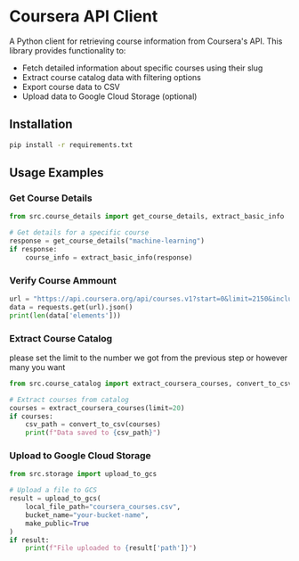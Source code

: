 # Coursera API Client

A Python client for retrieving course information from Coursera's API. This library provides functionality to:

- Fetch detailed information about specific courses using their slug
- Extract course catalog data with filtering options
- Export course data to CSV
- Upload data to Google Cloud Storage (optional)

## Installation

```bash
pip install -r requirements.txt
```

## Usage Examples

### Get Course Details

```python
from src.course_details import get_course_details, extract_basic_info

# Get details for a specific course
response = get_course_details("machine-learning")
if response:
    course_info = extract_basic_info(response)
```
### Verify Course Ammount

```python
url = "https://api.coursera.org/api/courses.v1?start=0&limit=2150&includes=instructorIds,partnerIds,specializations,s12nlds,v1Details,v2Details&fields=instructorIds,partnerIds,specializations,s12nlds,description"
data = requests.get(url).json()
print(len(data['elements']))
```

### Extract Course Catalog
please set the limit to the number we got from the previous step or however many you want
```python
from src.course_catalog import extract_coursera_courses, convert_to_csv

# Extract courses from catalog
courses = extract_coursera_courses(limit=20)
if courses:
    csv_path = convert_to_csv(courses)
    print(f"Data saved to {csv_path}")
```

### Upload to Google Cloud Storage

```python
from src.storage import upload_to_gcs

# Upload a file to GCS
result = upload_to_gcs(
    local_file_path="coursera_courses.csv",
    bucket_name="your-bucket-name",
    make_public=True
)
if result:
    print(f"File uploaded to {result['path']}")
```
